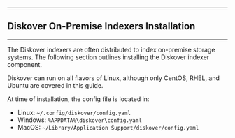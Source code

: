 <p id="install_indexers_on_prem"></p>

___
## Diskover On-Premise Indexers Installation
___

The Diskover indexers are often distributed to index on-premise storage systems. The following section outlines installing the Diskover indexer component.

Diskover can run on all flavors of Linux, although only CentOS, RHEL, and Ubuntu are covered in this guide.

At time of installation, the config file is located in:
-  Linux:  `~/.config/diskover/config.yaml`
-  Windows:  `%APPDATA%\diskover\config.yaml`
-  MacOS:  `~/Library/Application Support/diskover/config.yaml`
